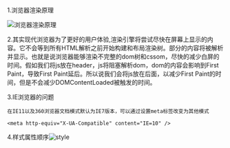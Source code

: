 1.浏览器渲染原理

![浏览器渲染原理](C:\Users\Violet\Desktop\前端兼容性总结\浏览器渲染原理.png)

2.其实现代浏览器为了更好的用户体验,渲染引擎将尝试尽快在屏幕上显示的内容。它不会等到所有HTML解析之前开始构建和布局渲染树。部分的内容将被解析并显示。也就是说浏览器能够渲染不完整的dom树和cssom，尽快的减少白屏的时间。假如我们将js放在header，js将阻塞解析dom，dom的内容会影响到First Paint，导致First Paint延后。所以说我们会将js放在后面，以减少First Paint的时间，但是不会减少DOMContentLoaded被触发的时间。

3.IE浏览器的问题

```
在IE11以及360浏览器文档模式默认为IE7版本，可以通过设置meta标签改变为其他模式

<meta http-equiv="X-UA-Compatible" content="IE=10" />
```

4.样式属性顺序![style](C:\Users\Violet\Desktop\前端兼容性总结\style.png)